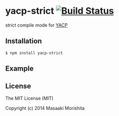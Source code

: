 # yacp-strict [![Build Status](https://travis-ci.org/morishitter/yacp-strict.svg)](https://travis-ci.org/morishitter/yacp-strict)

strict compile mode for [YACP](https://github.com/morishitter/YACP)

## Installation

```shell
$ npm install yacp-strict
```

## Example

## License

The MIT License (MIT)

Copyright (c) 2014 Masaaki Morishita
